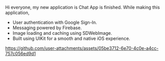 Hi everyone, my new application is Chat App is finished. While making this application,

- User authentication with Google Sign-In.
- Messaging powered by Firebase.
- Image loading and caching using SDWebImage.
- Built using UIKit for a smooth and native iOS experience.

https://github.com/user-attachments/assets/05be3712-6e70-4c0e-a4cc-757c056ed9d1
